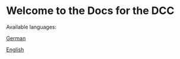 # Welcome to the Docs for the DCC

Available languages:

[German](de/README.md)

[English](en/README.md)